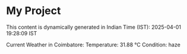 # My Project

This content is dynamically generated in Indian Time (IST): 2025-04-01 19:28:09 IST


Current Weather in Coimbatore:
Temperature: 31.88 °C
Condition: haze
